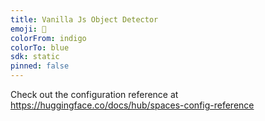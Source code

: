 ```yaml
---
title: Vanilla Js Object Detector
emoji: 🐠
colorFrom: indigo
colorTo: blue
sdk: static
pinned: false
---
```


Check out the configuration reference at https://huggingface.co/docs/hub/spaces-config-reference
